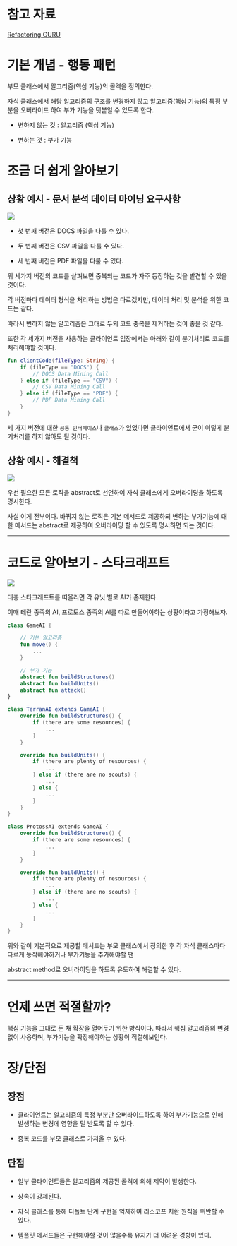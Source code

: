 # 참고 자료

[Refactoring GURU](https://refactoring.guru/ko/design-patterns/template-method)

# 기본 개념 - 행동 패턴

부모 클래스에서 알고리즘(핵심 기능)의 골격을 정의한다.

자식 클래스에서 해당 알고리즘의 구조를 변경하지 않고 알고리즘(핵심 기능)의 특정 부분을 오버라이드 하여 부가 기능을 덧붙일 수 있도록 한다.

- 변하지 않는 것 : 알고리즘 (핵심 기능)

- 변하는 것 : 부가 기능

# 조금 더 쉽게 알아보기

## 상황 예시 - 문서 분석 데이터 마이닝 요구사항

![](https://refactoring.guru/images/patterns/diagrams/template-method/problem-2x.png?id=fc8b434afec7b6135043d0d2f48189f0)

- 첫 번째 버전은 DOCS 파일을 다룰 수 있다.

- 두 번째 버전은 CSV 파일을 다룰 수 있다.

- 세 번째 버전은 PDF 파일을 다룰 수 있다.

위 세가지 버전의 코드를 살펴보면 중복되는 코드가 자주 등장하는 것을 발견할 수 있을 것이다.

각 버전마다 데이터 형식을 처리하는 방법은 다르겠지만, 데이터 처리 및 분석을 위한 코드는 같다.

따라서 변하지 않는 알고리즘은 그대로 두되 코드 중복을 제거하는 것이 좋을 것 같다.

또한 각 세가지 버전을 사용하는 클라이언트 입장에서는 아래와 같이 분기처리로 코드를 처리해야할 것이다.

```kotlin
fun clientCode(fileType: String) {
    if (fileType == "DOCS") {
        // DOCS Data Mining Call
    } else if (fileType == "CSV") {
        // CSV Data Mining Call
    } else if (fileType == "PDF") {
        // PDF Data Mining Call
    }
}
```

세 가지 버전에 대한 `공통 인터페이스`나 `클래스`가 있었다면 클라이언트에서 굳이 이렇게 분기처리를 하지 않아도 될 것이다.

## 상황 예시 - 해결책

![](https://refactoring.guru/images/patterns/diagrams/template-method/solution-ko-2x.png?id=100524477c04daae219a201c35478ea2)

우선 필요한 모든 로직을 abstract로 선언하여 자식 클래스에게 오버라이딩을 하도록 명시한다.

사실 이게 전부이다. 바뀌지 않는 로직은 기본 메서드로 제공하되 변하는 부가기능에 대한 메서드는 abstract로 제공하여 오버라이딩 할 수 있도록 명시하면 되는 것이다.

---

# 코드로 알아보기 - 스타크래프트

![](https://refactoring.guru/images/patterns/diagrams/template-method/example-2x.png?id=d8b309659c4b722237ec97733da935bd)

대충 스타크래프트를 떠올리면 각 유닛 별로 AI가 존재한다.

이때 테란 종족의 AI, 프로토스 종족의 AI를 따로 만들어야하는 상황이라고 가정해보자.

```kotlin
class GameAI {

    // 기본 알고리즘
    fun move() {
        ...
    }

    // 부가 기능
    abstract fun buildStructures()
    abstract fun buildUnits()
    abstract fun attack()
}

class TerranAI extends GameAI {
    override fun buildStructures() {
        if (there are some resources) {
            ...
        }
    }

    override fun buildUnits() {
        if (there are plenty of resources) {
            ...
        } else if (there are no scouts) {
            ...
        } else {
            ...
        }
    }
}

class ProtossAI extends GameAI {
    override fun buildStructures() {
        if (there are some resources) {
            ...
        }
    }

    override fun buildUnits() {
        if (there are plenty of resources) {
            ...
        } else if (there are no scouts) {
            ...
        } else {
            ...
        }
    }
}
```

위와 같이 기본적으로 제공할 메서드는 부모 클래스에서 정의한 후 각 자식 클래스마다 다르게 동작해야하거나 부가기능을 추가해야할 땐

abstract method로 오버라이딩을 하도록 유도하여 해결할 수 있다.

---

# 언제 쓰면 적절할까?

핵심 기능을 그대로 둔 채 확장을 열어두기 위한 방식이다. 따라서 핵심 알고리즘의 변경 없이 사용하며, 부가기능을 확장해야하는 상황이 적절해보인다.

# 장/단점

## 장점

- 클라이언트는 알고리즘의 특정 부분만 오버라이드하도록 하여 부가기능으로 인해 발생하는 변경에 영향을 덜 받도록 할 수 있다.

- 중복 코드를 부모 클래스로 가져올 수 있다.

## 단점

- 일부 클라이언트들은 알고리즘의 제공된 골격에 의해 제약이 발생한다.

- 상속이 강제된다.

- 자식 클래스를 통해 디폴트 단계 구현을 억제하여 리스코프 치환 원칙을 위반할 수 있다.

- 템플릿 메서드들은 구현해야할 것이 많을수록 유지가 더 어려운 경향이 있다.